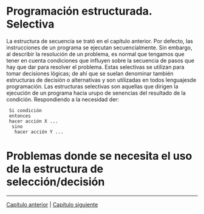 # Programación estructurada. Selectiva


La estructura de secuencia se trató en el capítulo anterior. Por defecto,  las instrucciones de un programa se ejecutan secuencialmente. 
Sin embargo, al describir la resolución de un problema, es normal que tengamos que tener en cuenta condiciones que influyen sobre la secuencia de pasos que hay que dar para resolver el problema. Estas  selectivas se utilizan para tomar decisiones lógicas; de ahí que se suelan denominar también estructuras de decisión o alternativas y son utilizadas en todos lenguajesde programación. Las estructuras selectivas son aquellas que dirigen la ejecución de un programa hacia urupo de senencias del resultado de la condición. Respondiendo a la necesidad der:

```
 Si condición 
 entonces 
 hacer acción X ... 
  sino 
   hacer acción Y ... 
```


# Problemas donde se necesita el uso de la estructura de selección/decisión


********************************
[Capítulo anterior](https://github.com/MaterialesProgramacion/ProblemasProgramacion/blob/master/secuencia.md) |
[Capítulo siguiente](https://github.com/MaterialesProgramacion/ProblemasProgramacion/blob/master/iterativa.md)
